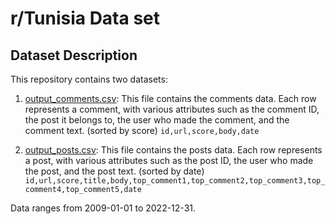 # r/Tunisia Data set

## Dataset Description

This repository contains two datasets:

1. [output_comments.csv](output_comments.csv): This file contains the comments data. Each row represents a comment, with various attributes such as the comment ID, the post it belongs to, the user who made the comment, and the comment text. (sorted by score) `id,url,score,body,date`

2. [output_posts.csv](output_posts.csv): This file contains the posts data. Each row represents a post, with various attributes such as the post ID, the user who made the post, and the post text. (sorted by date) 
`id,url,score,title,body,top_comment1,top_comment2,top_comment3,top_comment4,top_comment5,date`

Data ranges from 2009-01-01 to 2022-12-31.